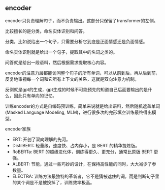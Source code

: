 ## encoder

encoder只负责理解句子，而不负责输出。这部分只保留了transformer的左侧。

比较擅长的是分类，命名实体识别和问答。

分类，比如说给出一个句子，只需要分析它到底是正面情感还是负面情感。

命名实体识别就是给出一个句子，提取其中的名词之类的。

问答就是给出一段语料，然后根据需求提取核心内容。

encoder的注意力层都能访问整个句子的所有单词，可以从前到后，再从后到前，反复地审视每一个词和它所有上下文的关系，这就是双向注意力机制。

反例就是gpt的生成，gpt生成的时候不可能预先的知道自己后面要输出的是什么，因此只有单向的记忆。

训练encoder的方式是自编码预训练，简单来说就是给出语料，然后随机遮盖单词(Masked Language Modeling, MLM)，进行很多次的完形填空训练最终得出模型。

encoder家族

- ERT: 开创了双向理解的先河。
- DistilBERT: 轻量级，速度快、占内存小，是 BERT 的精华提炼版。
- RoBERTa: BERT 的超级进化体，训练得更久、更充分，通常比原版 BERT 更强。
- ALBERT: 节能，通过一些巧妙的设计，在保持高性能的同时，大大减少了参数量。
- ELECTRA: 训练方法最独特的革新者，它不是猜被遮住的词，而是判断句子里的某个词是不是被换掉了，训练效率极高。